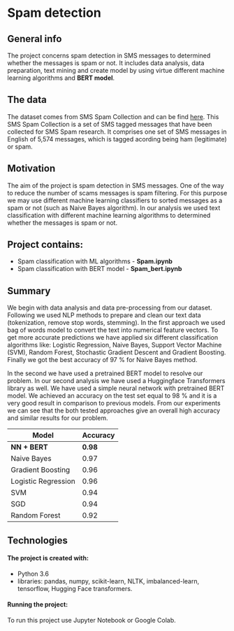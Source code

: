 # Spam detection

## General info

The project concerns spam detection in SMS messages to  determined whether the messages is spam or not. It includes data analysis, data preparation, text mining and create model by using virtue different machine learning algorithms and **BERT model**. 

## The data
The dataset comes from SMS Spam Collection and can be find [here](https://www.kaggle.com/uciml/sms-spam-collection-dataset). This SMS Spam Collection is a set of SMS tagged messages that have been collected for SMS Spam research. It comprises one set of SMS messages in English of 5,574 messages, which is tagged acording being ham (legitimate) or spam.

## Motivation
The aim of the project is spam detection in SMS messages. One of the way to reduce the number of scams messages is spam filtering. For this purpose we may use different machine learning classifiers to sorted messages as a spam or not (such as Naive Bayes algorithm). In our analysis we used text classification with different machine learning algorithms to determined whether the messages is spam or not.  

## Project contains:
- Spam classification with ML algorithms - **Spam.ipynb**
- Spam classification with BERT model - **Spam_bert.ipynb**

## Summary
We begin with data analysis and data pre-processing from our dataset. Following we used NLP methods to prepare and clean our text data (tokenization, remove stop words, stemming). In the first approach we used bag of words model to convert the text into numerical feature vectors. To get more accurate predictions we have applied six different classification algorithms like: Logistic Regression, Naive Bayes, Support Vector Machine (SVM), Random Forest, Stochastic Gradient Descent and Gradient Boosting. Finally we got the best accuracy of 97 % for Naive Bayes method. 

In the second we have used a pretrained BERT model to resolve our problem. In our second analysis we have used a Huggingface Transformers library as well. We have used a simple neural network with pretrained BERT model. We achieved an accuracy on the test set equal to 98 % and it is a very good result in comparison to previous models. 
From our experiments we can see that the both tested approaches give an overall high accuracy and similar results for our problem.

Model | Accuracy
------------ | ------------- 
**NN + BERT** | **0.98**
Naive Bayes| 0.97
Gradient Boosting| 0.96
Logistic Regression |  0.96
SVM |  0.94
SGD | 0.94
Random Forest |  0.92

## Technologies
#### The project is created with:

- Python 3.6
- libraries: pandas, numpy, scikit-learn, NLTK, imbalanced-learn, tensorflow, Hugging Face transformers.

#### Running the project:

To run this project use Jupyter Notebook or Google Colab.
